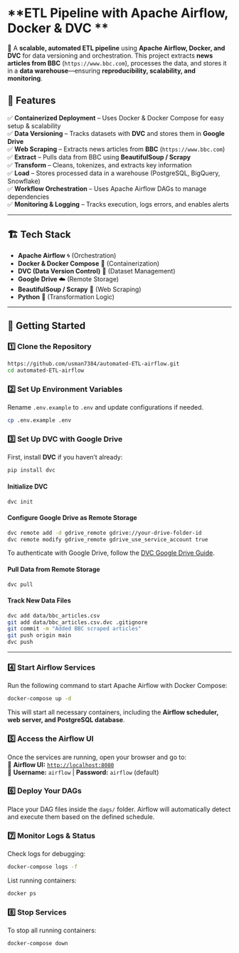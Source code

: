 # **ETL Pipeline with Apache Airflow, Docker & DVC **  

🚀 A **scalable, automated ETL pipeline** using **Apache Airflow, Docker, and DVC** for data versioning and orchestration. This project extracts **news articles from BBC** (`https://www.bbc.com`), processes the data, and stores it in a **data warehouse**—ensuring **reproducibility, scalability, and monitoring**.  

## 📌 **Features**  
✅ **Containerized Deployment** – Uses Docker & Docker Compose for easy setup & scalability  
✅ **Data Versioning** – Tracks datasets with **DVC** and stores them in **Google Drive**  
✅ **Web Scraping** – Extracts news articles from **BBC** (`https://www.bbc.com`)  
✅ **Extract** – Pulls data from BBC using **BeautifulSoup / Scrapy**  
✅ **Transform** – Cleans, tokenizes, and extracts key information  
✅ **Load** – Stores processed data in a warehouse (PostgreSQL, BigQuery, Snowflake)  
✅ **Workflow Orchestration** – Uses Apache Airflow DAGs to manage dependencies  
✅ **Monitoring & Logging** – Tracks execution, logs errors, and enables alerts  

---

## 🏗️ **Tech Stack**  
- **Apache Airflow** 🌀 (Orchestration)  
- **Docker & Docker Compose** 🐳 (Containerization)  
- **DVC (Data Version Control)** 🔄 (Dataset Management)  
- **Google Drive** ☁️ (Remote Storage)  
- **BeautifulSoup / Scrapy** 📰 (Web Scraping)  
- **Python** 🐍 (Transformation Logic)  

---

## 🚀 **Getting Started**  

### **1️⃣ Clone the Repository**  
```bash
https://github.com/usman7384/automated-ETL-airflow.git
cd automated-ETL-airflow
```

### **2️⃣ Set Up Environment Variables**  
Rename `.env.example` to `.env` and update configurations if needed.

```bash
cp .env.example .env
```

### **3️⃣ Set Up DVC with Google Drive**  
First, install **DVC** if you haven’t already:  
```bash
pip install dvc
```

#### **Initialize DVC**  
```bash
dvc init
```

#### **Configure Google Drive as Remote Storage**  
```bash
dvc remote add -d gdrive_remote gdrive://your-drive-folder-id
dvc remote modify gdrive_remote gdrive_use_service_account true
```
To authenticate with Google Drive, follow the [DVC Google Drive Guide](https://dvc.org/doc/user-guide/setup-google-drive-remote).  

#### **Pull Data from Remote Storage**  
```bash
dvc pull
```

#### **Track New Data Files**  
```bash
dvc add data/bbc_articles.csv
git add data/bbc_articles.csv.dvc .gitignore
git commit -m "Added BBC scraped articles"
git push origin main
dvc push
```

---

### **4️⃣ Start Airflow Services**  
Run the following command to start Apache Airflow with Docker Compose:  
```bash
docker-compose up -d
```
This will start all necessary containers, including the **Airflow scheduler, web server, and PostgreSQL database**.

### **5️⃣ Access the Airflow UI**  
Once the services are running, open your browser and go to:  
📌 **Airflow UI:** [`http://localhost:8080`](http://localhost:8080)  
📌 **Username:** `airflow` | **Password:** `airflow` (default)  

### **6️⃣ Deploy Your DAGs**  
Place your DAG files inside the `dags/` folder. Airflow will automatically detect and execute them based on the defined schedule.

### **7️⃣ Monitor Logs & Status**  
Check logs for debugging:  
```bash
docker-compose logs -f
```
List running containers:  
```bash
docker ps
```

### **8️⃣ Stop Services**  
To stop all running containers:  
```bash
docker-compose down
```
